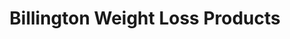 ---
title: "Billington Weight Loss Products"
url: /bloomfield-hills/billington-weight-loss-products/
shop: nutrition supplements
---